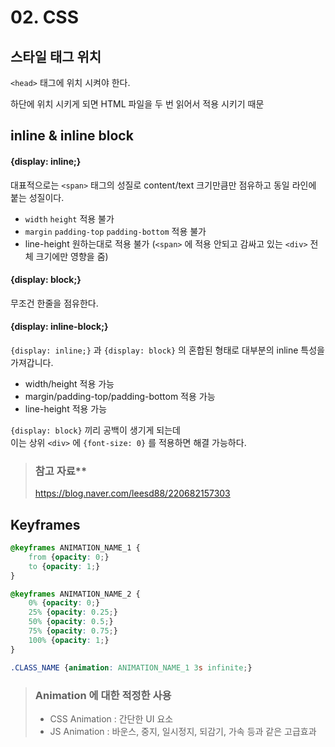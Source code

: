 # 02. CSS

## 스타일 태그 위치

`<head>` 태그에 위치 시켜야 한다.

하단에 위치 시키게 되면 HTML 파일을 두 번 읽어서 적용 시키기 때문

## inline & inline block

#### {display: inline;}

대표적으로는 `<span>` 태그의 성질로 content/text 크기만큼만 점유하고 동일 라인에 붙는 성질이다.

* `width` `height` 적용 불가
* `margin` `padding-top` `padding-bottom` 적용 불가
* line-height 원하는대로 적용 불가 \(`<span>` 에 적용 안되고 감싸고 있는  `<div>` 전체 크기에만 영향을 줌\)

#### {display: block;}

무조건 한줄을 점유한다.

#### {display: inline-block;}

`{display: inline;}` 과 `{display: block}` 의 혼합된 형태로 대부분의 inline 특성을 가져갑니다.

* width/height 적용 가능
* margin/padding-top/padding-bottom 적용 가능
* line-height 적용 가능

`{display: block}` 끼리 공백이 생기게 되는데  
이는 상위 `<div>` 에 `{font-size: 0}` 를 적용하면 해결 가능하다.

> ### 참고 자료**
> <https://blog.naver.com/leesd88/220682157303>

## Keyframes

```css
@keyframes ANIMATION_NAME_1 {
    from {opacity: 0;}
    to {opacity: 1;}
}

@keyframes ANIMATION_NAME_2 {
    0% {opacity: 0;}
    25% {opacity: 0.25;}
    50% {opacity: 0.5;}
    75% {opacity: 0.75;}
    100% {opacity: 1;}
}

.CLASS_NAME {animation: ANIMATION_NAME_1 3s infinite;}
```

> ### Animation 에 대한 적정한 사용
> * CSS Animation : 간단한 UI 요소
> * JS Animation : 바운스, 중지, 일시정지, 되감기, 가속 등과 같은 고급효과